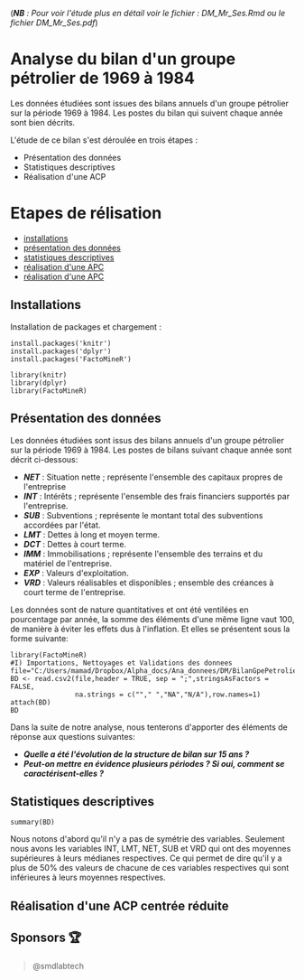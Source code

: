 (_**NB** : Pour voir l'étude plus en détail voir le fichier : DM_Mr_Ses.Rmd ou le fichier DM_Mr_Ses.pdf_)

# Analyse du bilan d'un groupe pétrolier de 1969 à 1984 
Les données étudiées sont issues des bilans annuels d'un groupe pétrolier sur la période 1969 à 1984. 
Les postes du bilan qui suivent chaque année sont bien décrits.

L'étude de ce bilan s'est déroulée en trois étapes :
- Présentation des données
- Statistiques descriptives
- Réalisation d'une ACP

# Etapes de rélisation
- [installations](#install)
- [présentation des données](#presentation)
- [statistiques descriptives](#descriptive)
- [réalisation d'une APC](#pca)
- [réalisation d'une APC](#sponsors)


<h2 id="install">Installations</h2>
Installation de packages et chargement :

```
install.packages('knitr')
install.packages('dplyr')
install.packages('FactoMineR')

library(knitr)
library(dplyr)
library(FactoMineR)
```

<h2 id="presentation">Présentation des données</h2>
Les données étudiées sont issus des bilans annuels d'un groupe pétrolier sur la période
1969 à 1984. Les postes de bilans suivant chaque année sont décrit ci-dessous:
  
  * **_NET_** : Situation nette ; représente l'ensemble des capitaux propres de l'entreprise
  * **_INT_** : Intérêts ; représente l'ensemble des frais financiers supportés par l'entreprise.
  * **_SUB_** : Subventions ; représente le montant total des subventions accordées par l'état.
  * **_LMT_** : Dettes à long et moyen terme.
  * **_DCT_** : Dettes à court terme.
  * **_IMM_** : Immobilisations ; représente l'ensemble des terrains et du matériel de l'entreprise.
  * **_EXP_** : Valeurs d'exploitation.
  * **_VRD_** : Valeurs réalisables et disponibles ; ensemble des créances à court terme de l'entreprise.

Les données sont de nature quantitatives et ont été ventilées en pourcentage par année, la somme des éléments d'une même
ligne vaut 100, de manière à éviter les effets dus à l'inflation.
Et elles se présentent sous la forme suivante:

```{r, echo=FALSE}
library(FactoMineR)
#I) Importations, Nettoyages et Validations des donnees
file="C:/Users/mamad/Dropbox/Alpha_docs/Ana_donnees/DM/BilanGpePetrolier.csv"
BD <- read.csv2(file,header = TRUE, sep = ";",stringsAsFactors = FALSE,
                na.strings = c(""," ","NA","N/A"),row.names=1)
attach(BD)
BD
```
Dans la suite de notre analyse, nous tenterons d'apporter des éléments de réponse aux questions suivantes:
  * **_Quelle a été l'évolution de la structure de bilan sur 15 ans ?_**
  * **_Peut-on mettre en évidence plusieurs périodes ? Si oui, comment se caractérisent-elles ?_**



<h2 id="descriptive">Statistiques descriptives</h2>

```{r, echo=TRUE}
summary(BD)
```

Nous notons d'abord qu'il n'y a pas de symétrie des variables.
Seulement nous avons les variables INT, LMT, NET, SUB et VRD qui ont des moyennes supérieures à leurs médianes respectives.
Ce qui permet de dire qu'il y a plus de 50% des valeurs de chacune de ces variables respectives qui sont inférieures à leurs moyennes respectives.



<h2 id="pca">Réalisation d'une ACP centrée réduite </h2>


<h2 id="sponsors">

  Sponsors 🏆

</h2>

> @smdlabtech




